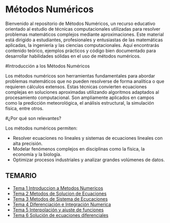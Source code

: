 # Métodos Numéricos

Bienvenido al repositorio de Métodos Numéricos, un recurso educativo orientado al estudio de técnicas computacionales utilizadas para resolver problemas matemáticos complejos mediante aproximaciones. Este material está dirigido a estudiantes, profesionales y entusiastas de las matemáticas aplicadas, la ingeniería y las ciencias computacionales. Aquí encontrarás contenido teórico, ejemplos prácticos y código bien documentado para desarrollar habilidades sólidas en el uso de métodos numéricos.

#Introducción a los Métodos Numéricos

Los métodos numéricos son herramientas fundamentales para abordar problemas matemáticos que no pueden resolverse de forma analítica o que requieren cálculos extensos. Estas técnicas convierten ecuaciones complejas en soluciones aproximadas utilizando algoritmos adaptados al procesamiento computacional. Son ampliamente aplicados en campos como la predicción meteorológica, el análisis estructural, la simulación física, entre otros.

#¿Por qué son relevantes?

Los métodos numéricos permiten:

- Resolver ecuaciones no lineales y sistemas de ecuaciones lineales con alta precisión.
- Modelar fenómenos complejos en disciplinas como la física, la economía y la biología.
- Optimizar procesos industriales y analizar grandes volúmenes de datos.

## TEMARIO

- [Tema 1 Introduccion a Metodos Numericos](https://github.com/SebastianRSS04/Metodos-Numericos-Git/blob/660d16f952064f0ad7c71e139136c1df3cc575f3/T1%20-%20Introducci%C3%B3n%20a%20los%20m%C3%A9todos%20num%C3%A9ricos/Introducci%C3%B3n%20a%20los%20Metodos%20Numericos.md)
- [Tema 2 Metodos de Solucion de Ecuaciones](https://github.com/SebastianRSS04/Metodos-Numericos-Git/blob/660d16f952064f0ad7c71e139136c1df3cc575f3/T2%20-%20M%C3%A9todos%20de%20Soluci%C3%B3n%20de%20Ecuaciones/Introducci%C3%B3n%20a%20los%20M%C3%A9todos%20de%20Soluci%C3%B3n%20de%20Ecuaciones.md)
- [Tema 3 Metodos de Sistema de Ecucaciones](https://github.com/SebastianRSS04/Metodos-Numericos-Git/blob/660d16f952064f0ad7c71e139136c1df3cc575f3/T3%20-%20M%C3%A9todos%20de%20Soluci%C3%B3n%20de%20Sistemas%20de%20Ecuaciones%20Lineales/Introducci%C3%B3n%20a%20los%20M%C3%A9todos%20de%20Soluci%C3%B3n%20de%20Sistemas%20de%20Ecuaciones%20Lineales.md)
- [Tema 4 Diferenciación e Integración Numerica](https://github.com/SebastianRSS04/Metodos-Numericos-Git/blob/660d16f952064f0ad7c71e139136c1df3cc575f3/T4%20-%20Diferenciaci%C3%B3n%20e%20Integraci%C3%B3n%20Num%C3%A9rica/Introducci%C3%B3n%20a%20la%20DIferenciai%C3%B3n%20e%20Integraci%C3%B3n%20Num%C3%A9rica.md)
- [Tema 5 Interpolación y ajuste de funciones](https://github.com/SebastianRSS04/Metodos-Numericos-Git/blob/660d16f952064f0ad7c71e139136c1df3cc575f3/T5%20-%20Interpolaci%C3%B3n%20y%20Ajuste%20de%20Funciones/Introducci%C3%B3n%20a%20la%20Interpolaci%C3%B3n%20y%20Ajuste%20de%20Funciones.md)
- [Tema 6 Solución de ecuaciones diferenciales](https://github.com/SebastianRSS04/Metodos-Numericos-Git/blob/660d16f952064f0ad7c71e139136c1df3cc575f3/T6%20-%20Soluci%C3%B3n%20de%20Ecuaciones%20Diferenciales/Introducci%C3%B3n%20a%20la%20Soluci%C3%B3n%20de%20Ecuaciones%20Diferenciales.md)
